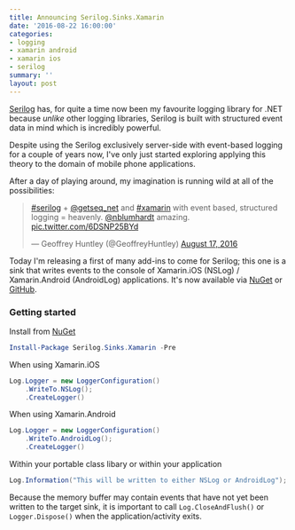 ```yaml
---
title: Announcing Serilog.Sinks.Xamarin
date: '2016-08-22 16:00:00'
categories:
- logging
- xamarin android
- xamarin ios
- serilog
summary: ''
layout: post
---
```


[Serilog](https://serilog.net) has, for quite a time now been my favourite logging library for .NET because _unlike_ other logging libraries, Serilog is built with structured event data in mind which is incredibly powerful. 

Despite using the Serilog exclusively server-side with event-based logging for a couple of years now, I've only just started exploring applying this theory to the domain of mobile phone applications. 

After a day of playing around, my imagination is running wild at all of the possibilities:

<blockquote class="twitter-tweet" data-lang="en"><p lang="en" dir="ltr"><a href="https://twitter.com/hashtag/serilog?src=hash">#serilog</a> + <a href="https://twitter.com/getseq_net">@getseq_net</a> and <a href="https://twitter.com/hashtag/xamarin?src=hash">#xamarin</a> with event based, structured logging = heavenly.  <a href="https://twitter.com/nblumhardt">@nblumhardt</a> amazing. <a href="https://t.co/6DSNP25BYd">pic.twitter.com/6DSNP25BYd</a></p>&mdash; Geoffrey Huntley (@GeoffreyHuntley) <a href="https://twitter.com/GeoffreyHuntley/status/765744329671311361">August 17, 2016</a></blockquote>
<script async src="//platform.twitter.com/widgets.js" charset="utf-8"></script>

Today I'm releasing a first of many add-ins to come for Serilog; this one is a sink that writes events to the console of Xamarin.iOS (NSLog) / Xamarin.Android (AndroidLog) applications. It's now available via [NuGet](https://www.nuget.org/packages/serilog.sinks.xamarin) or [GitHub](https://github.com/serilog/serilog-sinks-xamarin).

### Getting started

Install from [NuGet](https://nuget.org/packages/serilog.sinks.xamarin)

```powershell
Install-Package Serilog.Sinks.Xamarin -Pre
```

When using Xamarin.iOS

```csharp
Log.Logger = new LoggerConfiguration()
    .WriteTo.NSLog();
    .CreateLogger()
```

When using Xamarin.Android

```csharp
Log.Logger = new LoggerConfiguration()
    .WriteTo.AndroidLog();
    .CreateLogger()
```

Within your portable class libary or within your application

```csharp
Log.Information("This will be written to either NSLog or AndroidLog");
```

Because the memory buffer may contain events that have not yet been written to the target sink, it is important to call `Log.CloseAndFlush()` or `Logger.Dispose()` when the application/activity exits.
